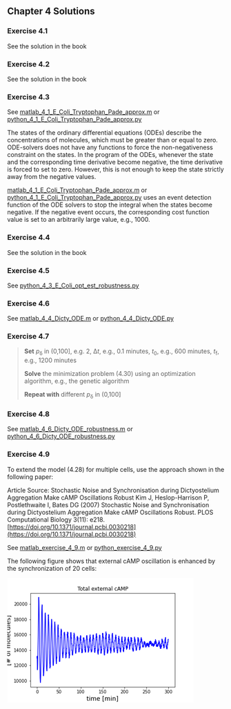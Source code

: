 ## Chapter 4 Solutions

### Exercise 4.1

See the solution in the book

### Exercise 4.2

See the solution in the book

### Exercise 4.3

See [matlab_4_1_E_Coli_Tryptophan_Pade_approx.m](../matlab/matlab_4_1_E_Coli_Tryptophan_Pade_approx.m) or [python_4_1_E_Coli_Tryptophan_Pade_approx.py](../python/python_4_1_E_Coli_Tryptophan_Pade_approx.py)

The states of the ordinary differential equations (ODEs) describe the concentrations of molecules, which must be greater than or equal to zero. ODE-solvers does not have any functions to force the non-negativeness constraint on the states. In the program of the ODEs, whenever the state and the corresponding time derivative become negative, the time derivative is forced to set to zero. However, this is not enough to keep the state strictly away from the negative values.

[matlab_4_1_E_Coli_Tryptophan_Pade_approx.m](../matlab/matlab_4_1_E_Coli_Tryptophan_Pade_approx.m) or [python_4_1_E_Coli_Tryptophan_Pade_approx.py](../python/python_4_1_E_Coli_Tryptophan_Pade_approx.py) uses an event detection function of the ODE solvers to stop the integral when the states become negative. If the negative event occurs, the corresponding cost function value is set to an arbitrarily large value, e.g., 1000.

### Exercise 4.4

See the solution in the book

### Exercise 4.5

See [python_4_3_E_Coli_opt_est_robustness.py](../python/python_4_3_E_Coli_opt_est_robustness.py)

### Exercise 4.6

See [matlab_4_4_Dicty_ODE.m](../matlab/matlab_4_4_Dicty_ODE.m) or [python_4_4_Dicty_ODE.py](../python/python_4_4_Dicty_ODE.py)

### Exercise 4.7

   > **Set** *p*<sub>&delta;</sub> in (0,100], e.g. 2, &Delta;*t*, e.g., 0.1 minutes, *t*<sub>0</sub>, e.g., 600 minutes, *t*<sub>f</sub>, e.g., 1200 minutes 
   > 
   > **Solve** the minimization problem (4.30) using an optimization algorithm, e.g., the genetic algorithm  
   >
   > **Repeat with** different *p*<sub>&delta;</sub> in (0,100]

### Exercise 4.8

See [matlab_4_6_Dicty_ODE_robustness.m](../matlab/matlab_4_6_Dicty_ODE_robustness.m) or [python_4_6_Dicty_ODE_robustness.py](../python/python_4_6_Dicty_ODE_robustness.py)

### Exercise 4.9

To extend the model (4.28) for multiple cells, use the approach shown in the following paper:

 Article Source: Stochastic Noise and Synchronisation during Dictyostelium Aggregation Make cAMP Oscillations Robust
Kim J, Heslop-Harrison P, Postlethwaite I, Bates DG (2007) Stochastic Noise and Synchronisation during Dictyostelium Aggregation Make cAMP Oscillations Robust. PLOS Computational Biology 3(11): e218. [https://doi.org/10.1371/journal.pcbi.0030218](https://doi.org/10.1371/journal.pcbi.0030218) 

See [matlab_exercise_4_9.m](../matlab/matlab_exercise_4_9.m) or [python_exercise_4_9.py](../python/python_exercise_4_9.py)

The following figure shows that external cAMP oscillation is enhanced by the synchronization of 20 cells:

![total external cAMP](./figures/ex4_9.png)
